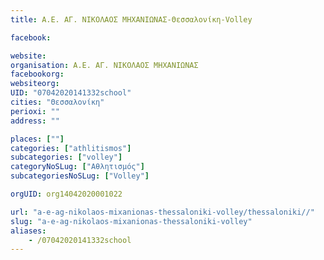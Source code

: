 ```yaml
---
title: Α.Ε. ΑΓ. ΝΙΚΟΛΑΟΣ ΜΗΧΑΝΙΩΝΑΣ-Θεσσαλονίκη-Volley

facebook:

website:
organisation: Α.Ε. ΑΓ. ΝΙΚΟΛΑΟΣ ΜΗΧΑΝΙΩΝΑΣ
facebookorg:
websiteorg:
UID: "07042020141332school"
cities: "Θεσσαλονίκη"
perioxi: ""
address: ""

places: [""]
categories: ["athlitismos"]
subcategories: ["volley"]
categoryNoSLug: ["Αθλητισμός"]
subcategoriesNoSLug: ["Volley"]

orgUID: org14042020001022

url: "a-e-ag-nikolaos-mixanionas-thessaloniki-volley/thessaloniki//"
slug: "a-e-ag-nikolaos-mixanionas-thessaloniki-volley"
aliases:
    - /07042020141332school
---
```





